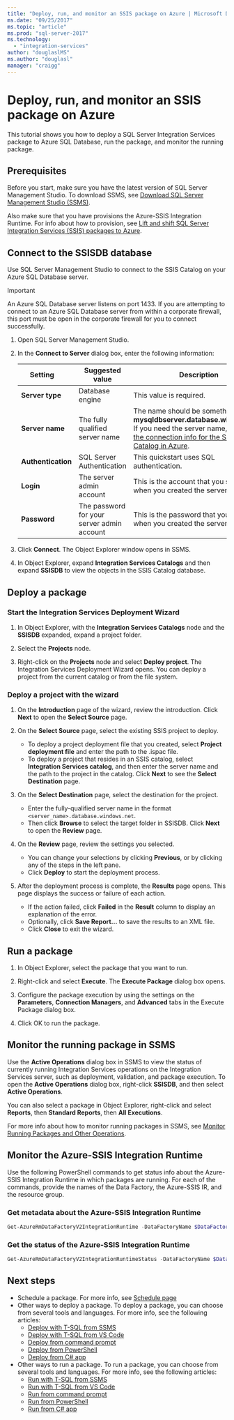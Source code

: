 ```yaml
---
title: "Deploy, run, and monitor an SSIS package on Azure | Microsoft Docs"
ms.date: "09/25/2017"
ms.topic: "article"
ms.prod: "sql-server-2017"
ms.technology: 
  - "integration-services"
author: "douglaslMS"
ms.author: "douglasl"
manager: "craigg"
---
```

# Deploy, run, and monitor an SSIS package on Azure
This tutorial shows you how to deploy a SQL Server Integration Services package to Azure SQL Database, run the package, and monitor the running package.

## Prerequisites

Before you start, make sure you have the latest version of SQL Server Management Studio. To download SSMS, see [Download SQL Server Management Studio (SSMS)](https://docs.microsoft.com/sql/ssms/download-sql-server-management-studio-ssms).

Also make sure that you have provisions the Azure-SSIS Integration Runtime. For info about how to provision, see [Lift and shift SQL Server Integration Services (SSIS) packages to Azure](/azure/data-factory/quickstart-lift-shift-ssis-packages-powershell.md).

## Connect to the SSISDB database

Use SQL Server Management Studio to connect to the SSIS Catalog on your Azure SQL Database server. 

> [!IMPORTANT]
> An Azure SQL Database server listens on port 1433. If you are attempting to connect to an Azure SQL Database server from within a corporate firewall, this port must be open in the corporate firewall for you to connect successfully.
>

1. Open SQL Server Management Studio.

2. In the **Connect to Server** dialog box, enter the following information:

   | Setting       | Suggested value | Description | 
   | ------------ | ------------------ | ------------------------------------------------- | 
   | **Server type** | Database engine | This value is required. |
   | **Server name** | The fully qualified server name | The name should be something like this: **mysqldbserver.database.windows.net**. If you need the server name, see [Get the connection info for the SSISDB Catalog in Azure](ssis-azure-connect-to-catalog-database.md). |
   | **Authentication** | SQL Server Authentication | This quickstart uses SQL authentication. |
   | **Login** | The server admin account | This is the account that you specified when you created the server. |
   | **Password** | The password for your server admin account | This is the password that you specified when you created the server. |

3. Click **Connect**. The Object Explorer window opens in SSMS. 

4. In Object Explorer, expand **Integration Services Catalogs** and then expand **SSISDB** to view the objects in the SSIS Catalog database.

## Deploy a package

### Start the Integration Services Deployment Wizard
1. In Object Explorer, with the **Integration Services Catalogs** node and the **SSISDB** expanded, expand a project folder.

2.  Select the **Projects** node.

3.  Right-click on the **Projects** node and select **Deploy project**. The Integration Services Deployment Wizard opens. You can deploy a project from the current catalog or from the file system.

### Deploy a project with the wizard
1. On the **Introduction** page of the wizard, review the introduction. Click **Next** to open the **Select Source** page.

2. On the **Select Source** page, select the existing SSIS project to deploy.
    -   To deploy a project deployment file that you created, select **Project deployment file** and enter the path to the .ispac file.
    -   To deploy a project that resides in an SSIS catalog, select **Integration Services catalog**, and then enter the server name and the path to the project in the catalog.
    Click **Next** to see the **Select Destination** page.
  
3.  On the **Select Destination** page, select the destination for the project.
    -   Enter the fully-qualified server name in the format `<server_name>.database.windows.net`.
    -   Then click **Browse** to select the target folder in SSISDB.
    Click **Next** to open the **Review** page.  
  
4.  On the **Review** page, review the settings you selected.
    -   You can change your selections by clicking **Previous**, or by clicking any of the steps in the left pane.
    -   Click **Deploy** to start the deployment process.
  
5.  After the deployment process is complete, the **Results** page opens. This page displays the success or failure of each action.
    -   If the action failed, click **Failed** in the **Result** column to display an explanation of the error.
    -   Optionally, click **Save Report...** to save the results to an XML file.
    -   Click **Close** to exit the wizard.

## Run a package

1. In Object Explorer, select the package that you want to run.

2. Right-click and select **Execute**. The **Execute Package** dialog box opens.

3.  Configure the package execution by using the settings on the **Parameters**, **Connection Managers**, and **Advanced** tabs in the Execute Package dialog box.

4.  Click OK to run the package.

## Monitor the running package in SSMS

Use the **Active Operations** dialog box in SSMS to view the status of currently running Integration Services operations on the Integration Services server, such as deployment, validation, and package execution. To open the **Active Operations** dialog box, right-click **SSISDB**, and then select **Active Operations**.

You can also select a package in Object Explorer, right-click and select **Reports**, then **Standard Reports**, then **All Executions**.

For more info about how to monitor running packages in SSMS, see [Monitor Running Packages and Other Operations](https://docs.microsoft.com/en-us/sql/integration-services/performance/monitor-running-packages-and-other-operations).

## Monitor the Azure-SSIS Integration Runtime

Use the following PowerShell commands to get status info about the Azure-SSIS Integration Runtime in which packages are running. For each of the commands, provide the names of the Data Factory, the Azure-SSIS IR, and the resource group.

### Get metadata about the Azure-SSIS Integration Runtime

```powershell
Get-AzureRmDataFactoryV2IntegrationRuntime -DataFactoryName $DataFactoryName -Name $AzureSsisIRName -ResourceGroupName $ResourceGroupName
```

### Get the status of the Azure-SSIS Integration Runtime

```powershell
Get-AzureRmDataFactoryV2IntegrationRuntimeStatus -DataFactoryName $DataFactoryName -Name $AzureSsisIRName -ResourceGroupName $ResourceGroupName
```

## Next steps
- Schedule a package. For more info, see [Schedule page](ssis-everest-howto-schedule-package.md)
- Other ways to deploy a package. To deploy a package, you can choose from several tools and languages. For more info, see the following articles:
    - [Deploy with T-SQL from SSMS](ssis-everest-quickstart-deploy-tsql-ssms.md)
    - [Deploy with T-SQL from VS Code](ssis-everest-quickstart-deploy-tsql-vscode.md)
    - [Deploy from command prompt](ssis-everest-quickstart-deploy-cmdline.md)
    - [Deploy from PowerShell](ssis-everest-quickstart-deploy-powershell.md)
    - [Deploy from C# app](ssis-everest-quickstart-deploy-dotnet.md) 
- Other ways to run a package. To run a package, you can choose from several tools and languages. For more info, see the following articles:
    - [Run with T-SQL from SSMS](ssis-everest-quickstart-run-tsql-ssms.md)
    - [Run with T-SQL from VS Code](ssis-everest-quickstart-run-tsql-vscode.md)
    - [Run from command prompt](ssis-everest-quickstart-run-cmdline.md)
    - [Run from PowerShell](ssis-everest-quickstart-run-powershell.md)
    - [Run from C# app](ssis-everest-quickstart-run-dotnet.md) 
